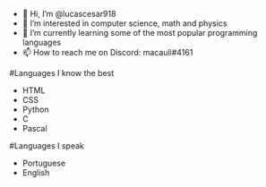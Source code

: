 - 👋 Hi, I’m @lucascesar918
- 👀 I’m interested in computer science, math and physics
- 🌱 I’m currently learning some of the most popular programming languages
- 📫 How to reach me on Discord: macauli#4161


#Languages I know the best

* HTML
* CSS
* Python
* C
* Pascal

#Languages I speak

* Portuguese
* English

